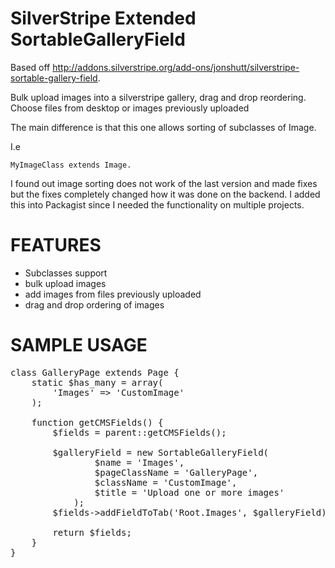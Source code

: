 SilverStripe Extended SortableGalleryField
=================================
Based off http://addons.silverstripe.org/add-ons/jonshutt/silverstripe-sortable-gallery-field.

Bulk upload images into a silverstripe gallery, drag and drop reordering. Choose files from desktop or images previously uploaded

The main difference is that this one allows sorting of subclasses of Image.

I.e

<code>MyImageClass extends Image.</code>

I found out image sorting does not work of the last version and made fixes but the fixes completely changed how it was done on the backend. I added this into Packagist since I needed the functionality on multiple projects.


FEATURES
========

* Subclasses support
* bulk upload images
* add images from files previously uploaded
* drag and drop ordering of images


SAMPLE USAGE
============
<pre>
class GalleryPage extends Page {
	static $has_many = array(  	 	
		'Images' => 'CustomImage'  
	);
	
	function getCMSFields() {
		$fields = parent::getCMSFields();
		
		$galleryField = new SortableGalleryField(
	            $name = 'Images',
	            $pageClassName = 'GalleryPage',
	            $className = 'CustomImage',
	            $title = 'Upload one or more images'
	        );
		$fields->addFieldToTab('Root.Images', $galleryField);
		
		return $fields;
	}
}
</pre>
